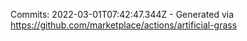 Commits: 2022-03-01T07:42:47.344Z - Generated via https://github.com/marketplace/actions/artificial-grass
<br>
